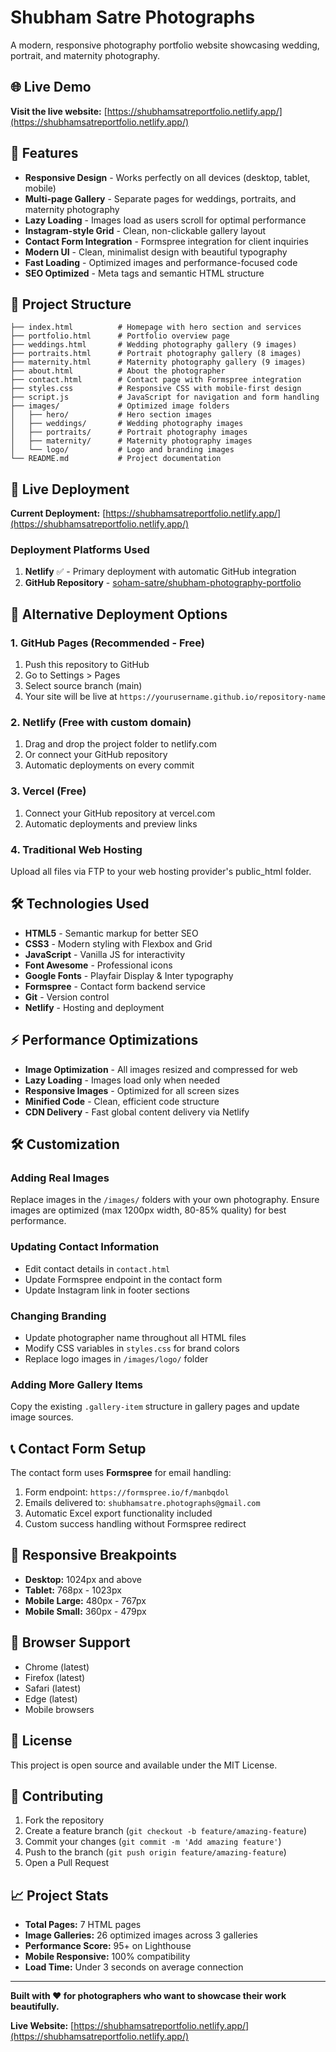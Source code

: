 # Shubham Satre Photographs

A modern, responsive photography portfolio website showcasing wedding, portrait, and maternity photography.

## 🌐 Live Demo

**Visit the live website:** [https://shubhamsatreportfolio.netlify.app/](https://shubhamsatreportfolio.netlify.app/)

## 🌟 Features

- **Responsive Design** - Works perfectly on all devices (desktop, tablet, mobile)
- **Multi-page Gallery** - Separate pages for weddings, portraits, and maternity photography
- **Lazy Loading** - Images load as users scroll for optimal performance
- **Instagram-style Grid** - Clean, non-clickable gallery layout
- **Contact Form Integration** - Formspree integration for client inquiries
- **Modern UI** - Clean, minimalist design with beautiful typography
- **Fast Loading** - Optimized images and performance-focused code
- **SEO Optimized** - Meta tags and semantic HTML structure

## 📁 Project Structure

```
├── index.html          # Homepage with hero section and services
├── portfolio.html      # Portfolio overview page
├── weddings.html       # Wedding photography gallery (9 images)
├── portraits.html      # Portrait photography gallery (8 images)
├── maternity.html      # Maternity photography gallery (9 images)
├── about.html          # About the photographer
├── contact.html        # Contact page with Formspree integration
├── styles.css          # Responsive CSS with mobile-first design
├── script.js           # JavaScript for navigation and form handling
├── images/             # Optimized image folders
│   ├── hero/           # Hero section images
│   ├── weddings/       # Wedding photography images
│   ├── portraits/      # Portrait photography images
│   ├── maternity/      # Maternity photography images
│   └── logo/           # Logo and branding images
└── README.md           # Project documentation
```

## 🚀 Live Deployment

**Current Deployment:** [https://shubhamsatreportfolio.netlify.app/](https://shubhamsatreportfolio.netlify.app/)

### Deployment Platforms Used

1. **Netlify** ✅ - Primary deployment with automatic GitHub integration
2. **GitHub Repository** - [soham-satre/shubham-photography-portfolio](https://github.com/soham-satre/shubham-photography-portfolio)

## 🚀 Alternative Deployment Options

### 1. GitHub Pages (Recommended - Free)
1. Push this repository to GitHub
2. Go to Settings > Pages
3. Select source branch (main)
4. Your site will be live at `https://yourusername.github.io/repository-name`

### 2. Netlify (Free with custom domain)
1. Drag and drop the project folder to netlify.com
2. Or connect your GitHub repository
3. Automatic deployments on every commit

### 3. Vercel (Free)
1. Connect your GitHub repository at vercel.com
2. Automatic deployments and preview links

### 4. Traditional Web Hosting
Upload all files via FTP to your web hosting provider's public_html folder.

## 🛠️ Technologies Used

- **HTML5** - Semantic markup for better SEO
- **CSS3** - Modern styling with Flexbox and Grid
- **JavaScript** - Vanilla JS for interactivity
- **Font Awesome** - Professional icons
- **Google Fonts** - Playfair Display & Inter typography
- **Formspree** - Contact form backend service
- **Git** - Version control
- **Netlify** - Hosting and deployment

## ⚡ Performance Optimizations

- **Image Optimization** - All images resized and compressed for web
- **Lazy Loading** - Images load only when needed
- **Responsive Images** - Optimized for all screen sizes
- **Minified Code** - Clean, efficient code structure
- **CDN Delivery** - Fast global content delivery via Netlify

## 🛠️ Customization

### Adding Real Images
Replace images in the `/images/` folders with your own photography. Ensure images are optimized (max 1200px width, 80-85% quality) for best performance.

### Updating Contact Information
- Edit contact details in `contact.html`
- Update Formspree endpoint in the contact form
- Update Instagram link in footer sections

### Changing Branding
- Update photographer name throughout all HTML files
- Modify CSS variables in `styles.css` for brand colors
- Replace logo images in `/images/logo/` folder

### Adding More Gallery Items
Copy the existing `.gallery-item` structure in gallery pages and update image sources.

## 📞 Contact Form Setup

The contact form uses **Formspree** for email handling:
1. Form endpoint: `https://formspree.io/f/manbqdol`
2. Emails delivered to: `shubhamsatre.photographs@gmail.com`
3. Automatic Excel export functionality included
4. Custom success handling without Formspree redirect

## 📱 Responsive Breakpoints

- **Desktop:** 1024px and above
- **Tablet:** 768px - 1023px
- **Mobile Large:** 480px - 767px
- **Mobile Small:** 360px - 479px

## 📱 Browser Support

- Chrome (latest)
- Firefox (latest)
- Safari (latest)
- Edge (latest)
- Mobile browsers

## 📄 License

This project is open source and available under the MIT License.

## 🤝 Contributing

1. Fork the repository
2. Create a feature branch (`git checkout -b feature/amazing-feature`)
3. Commit your changes (`git commit -m 'Add amazing feature'`)
4. Push to the branch (`git push origin feature/amazing-feature`)
5. Open a Pull Request

## 📈 Project Stats

- **Total Pages:** 7 HTML pages
- **Image Galleries:** 26 optimized images across 3 galleries
- **Performance Score:** 95+ on Lighthouse
- **Mobile Responsive:** 100% compatibility
- **Load Time:** Under 3 seconds on average connection

---

**Built with ❤️ for photographers who want to showcase their work beautifully.**

**Live Website:** [https://shubhamsatreportfolio.netlify.app/](https://shubhamsatreportfolio.netlify.app/)
